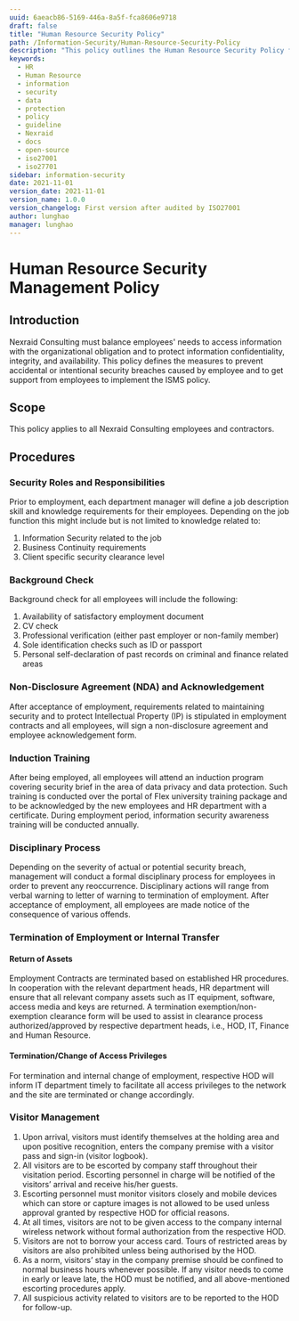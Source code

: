 ```yaml
---
uuid: 6aeacb86-5169-446a-8a5f-fca8606e9718
draft: false
title: "Human Resource Security Policy"
path: /Information-Security/Human-Resource-Security-Policy
description: "This policy outlines the Human Resource Security Policy for Nexraid's information system."
keywords: 
  - HR
  - Human Resource
  - information
  - security
  - data
  - protection
  - policy
  - guideline
  - Nexraid
  - docs
  - open-source
  - iso27001
  - iso27701
sidebar: information-security
date: 2021-11-01
version_date: 2021-11-01
version_name: 1.0.0
version_changelog: First version after audited by ISO27001
author: lunghao
manager: lunghao
---
```


# Human Resource Security Management Policy
## Introduction
Nexraid Consulting must balance employees' needs to access information with the organizational obligation and to protect information confidentiality, integrity, and availability. This policy defines the measures to prevent accidental or intentional security breaches caused by employee and to get support from employees to implement the ISMS policy.

## Scope
This policy applies to all Nexraid Consulting employees and contractors.

## Procedures

### Security Roles and Responsibilities
Prior to employment, each department manager will define a job description skill and knowledge requirements for their employees. Depending on the job function this might include but is not limited to knowledge related to:
1. Information Security related to the job
2. Business Continuity requirements
3. Client specific security clearance level

### Background Check
Background check for all employees will include the following:
1. Availability of satisfactory employment document
2. CV check
3. Professional verification (either past employer or non-family member)
4. Sole identification checks such as ID or passport
5. Personal self-declaration of past records on criminal and finance related areas

### Non-Disclosure Agreement (NDA) and Acknowledgement
After acceptance of employment, requirements related to maintaining security and to protect Intellectual Property (IP) is stipulated in employment contracts and all employees, will sign a non-disclosure agreement and employee acknowledgement form.

### Induction Training 
After being employed, all employees will attend an induction program covering security brief in the area of data privacy and data protection. Such training is conducted over the portal of Flex university training package and to be acknowledged by the new employees and HR department with a certificate. During employment period, information security awareness training will be conducted annually.

### Disciplinary Process
Depending on the severity of actual or potential security breach, management will conduct a formal disciplinary process for employees in order to prevent any reoccurrence. Disciplinary actions will range from verbal warning to letter of warning to termination of employment. After acceptance of employment, all employees are made notice of the consequence of various offends.


### Termination of Employment or Internal Transfer
#### Return of Assets
Employment Contracts are terminated based on established HR procedures. In cooperation with the relevant department heads, HR department will ensure that all relevant company assets such as IT equipment, software, access media and keys are returned. A termination exemption/non-exemption clearance form will be used to assist in clearance process authorized/approved by respective department heads, i.e., HOD, IT, Finance and Human Resource.
#### Termination/Change of Access Privileges
For termination and internal change of employment, respective HOD will inform IT department timely to facilitate all access privileges to the network and the site are terminated or change accordingly.

### Visitor Management
1. Upon arrival, visitors must identify themselves at the holding area and upon positive recognition, enters the company premise with a visitor pass and sign-in (visitor logbook).
2. All visitors are to be escorted by company staff throughout their visitation period. Escorting personnel in charge will be notified of the visitors’ arrival and receive his/her guests. 
3. Escorting personnel must monitor visitors closely and mobile devices which can store or capture images is not allowed to be used unless approval granted by respective HOD for official reasons.
4. At all times, visitors are not to be given access to the company internal wireless network without formal authorization from the respective HOD.
5. Visitors are not to borrow your access card. Tours of restricted areas by visitors are also prohibited unless being authorised by the HOD.
6. As a norm, visitors’ stay in the company premise should be confined to normal business hours whenever possible. If any visitor needs to come in early or leave late, the HOD must be notified, and all above-mentioned escorting procedures apply.
7. All suspicious activity related to visitors are to be reported to the HOD for follow-up.